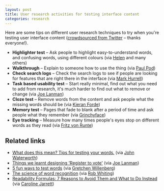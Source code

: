 ```yaml
---
layout: post
title: User research activities for testing interface content
categories: research
---
```



Here are some tips on different user research techniques to try when you're testing user interface content ([crowdsourced from Twitter](https://twitter.com/benjystanton/status/1247148638284980227
) – thanks everyone!).

- **Highlighter test** – Ask people to highlight easy-to-understand words, and confusing words, using different colours (via [Helen](https://twitter.com/SocialSoup) and many others)
- **Walkthrough** – Explain to someone how to use the thing (via [Paul Pod](https://twitter.com/paulpod))
- **Check search logs** – Check the search logs to see if people are looking for features that are right there in the interface (via [Mark Hurrell](https://twitter.com/markhurrell))
- **Task based usability test** – Start really minimal, find out what you need to add from research, it's much harder to find out what to remove or change (via [Joe Lanman](https://twitter.com/joelanman))
- **Cloze test** – Remove words from the content and ask people what the missing words should be (via [Kieran Forde](https://twitter.com/kieran_forde))
- **Memory test** – Pages that fade to blank after a period of time and ask people what they remember (via [Grinchyface](https://twitter.com/retiredgrinch))
- **Eye tracking** – Measure how many times people's eyes stop on different words as they read (via [Fritz von Runte](https://twitter.com/vonRunte))


## Related links

- [What does this mean? Tips for testing your words.](https://userresearch.blog.gov.uk/2015/07/01/what-does-this-mean-tips-for-testing-your-words/) (via [John Waterworth](https://twitter.com/jwaterworth))
- [Things we learnt designing 'Register to vote'](https://designnotes.blog.gov.uk/2014/07/14/things-we-learnt-designing-register-to-vote/) (via [Joe Lanman](https://twitter.com/joelanman))
- [5 fun ways to test words](https://medium.com/@jsaito/5-fun-ways-to-test-words-f132af5a8456) (via [Gretchen Willenberg](https://twitter.com/gwillenberg))
- [The science of word recognition](https://docs.microsoft.com/en-us/typography/develop/word-recognition) (via [Rob Whiting](https://twitter.com/whitingx))
- [Readability Formulas: 7 Reasons to Avoid Them and What to Do Instead](https://www.uxmatters.com/mt/archives/2019/07/readability-formulas-7-reasons-to-avoid-them-and-what-to-do-instead.php) (via [Caroline Jarrett](https://twitter.com/cjforms))


